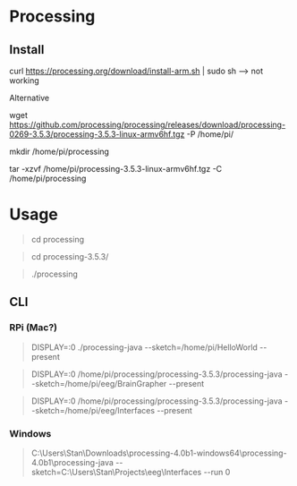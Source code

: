 # Processing

## Install
curl https://processing.org/download/install-arm.sh | sudo sh
--> not working

Alternative

wget https://github.com/processing/processing/releases/download/processing-0269-3.5.3/processing-3.5.3-linux-armv6hf.tgz -P /home/pi/

mkdir /home/pi/processing

tar -xzvf /home/pi/processing-3.5.3-linux-armv6hf.tgz -C /home/pi/processing

# Usage

>cd processing

>cd processing-3.5.3/

>./processing

## CLI

### RPi (Mac?)

>DISPLAY=:0 ./processing-java --sketch=/home/pi/HelloWorld --present

>DISPLAY=:0 /home/pi/processing/processing-3.5.3/processing-java --sketch=/home/pi/eeg/BrainGrapher --present

> DISPLAY=:0 /home/pi/processing/processing-3.5.3/processing-java --sketch=/home/pi/eeg/Interfaces --present

### Windows
>C:\Users\Stan\Downloads\processing-4.0b1-windows64\processing-4.0b1\processing-java --sketch=C:\Users\Stan\Projects\eeg\Interfaces --run 0